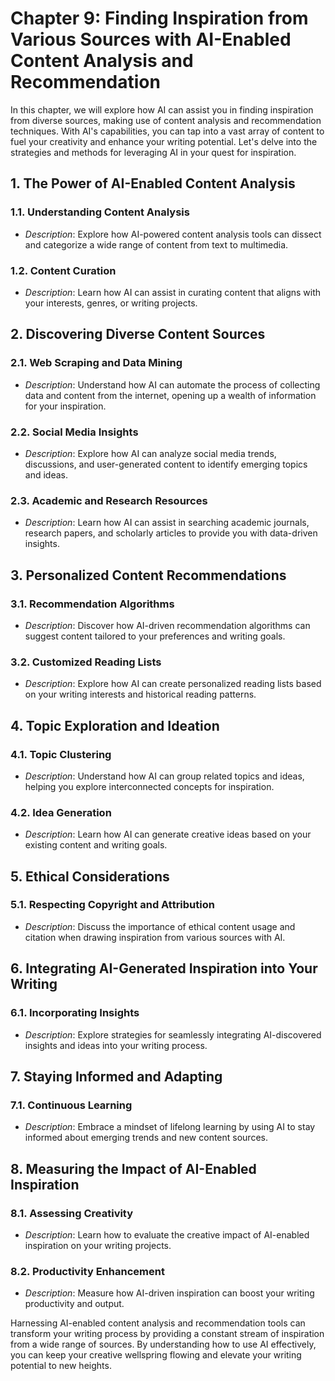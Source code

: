 Chapter 9: Finding Inspiration from Various Sources with AI-Enabled Content Analysis and Recommendation
=======================================================================================================

In this chapter, we will explore how AI can assist you in finding inspiration from diverse sources, making use of content analysis and recommendation techniques. With AI's capabilities, you can tap into a vast array of content to fuel your creativity and enhance your writing potential. Let's delve into the strategies and methods for leveraging AI in your quest for inspiration.

**1. The Power of AI-Enabled Content Analysis**
-----------------------------------------------

### 1.1. **Understanding Content Analysis**

* *Description*: Explore how AI-powered content analysis tools can dissect and categorize a wide range of content from text to multimedia.

### 1.2. **Content Curation**

* *Description*: Learn how AI can assist in curating content that aligns with your interests, genres, or writing projects.

**2. Discovering Diverse Content Sources**
------------------------------------------

### 2.1. **Web Scraping and Data Mining**

* *Description*: Understand how AI can automate the process of collecting data and content from the internet, opening up a wealth of information for your inspiration.

### 2.2. **Social Media Insights**

* *Description*: Explore how AI can analyze social media trends, discussions, and user-generated content to identify emerging topics and ideas.

### 2.3. **Academic and Research Resources**

* *Description*: Learn how AI can assist in searching academic journals, research papers, and scholarly articles to provide you with data-driven insights.

**3. Personalized Content Recommendations**
-------------------------------------------

### 3.1. **Recommendation Algorithms**

* *Description*: Discover how AI-driven recommendation algorithms can suggest content tailored to your preferences and writing goals.

### 3.2. **Customized Reading Lists**

* *Description*: Explore how AI can create personalized reading lists based on your writing interests and historical reading patterns.

**4. Topic Exploration and Ideation**
-------------------------------------

### 4.1. **Topic Clustering**

* *Description*: Understand how AI can group related topics and ideas, helping you explore interconnected concepts for inspiration.

### 4.2. **Idea Generation**

* *Description*: Learn how AI can generate creative ideas based on your existing content and writing goals.

**5. Ethical Considerations**
-----------------------------

### 5.1. **Respecting Copyright and Attribution**

* *Description*: Discuss the importance of ethical content usage and citation when drawing inspiration from various sources with AI.

**6. Integrating AI-Generated Inspiration into Your Writing**
-------------------------------------------------------------

### 6.1. **Incorporating Insights**

* *Description*: Explore strategies for seamlessly integrating AI-discovered insights and ideas into your writing process.

**7. Staying Informed and Adapting**
------------------------------------

### 7.1. **Continuous Learning**

* *Description*: Embrace a mindset of lifelong learning by using AI to stay informed about emerging trends and new content sources.

**8. Measuring the Impact of AI-Enabled Inspiration**
-----------------------------------------------------

### 8.1. **Assessing Creativity**

* *Description*: Learn how to evaluate the creative impact of AI-enabled inspiration on your writing projects.

### 8.2. **Productivity Enhancement**

* *Description*: Measure how AI-driven inspiration can boost your writing productivity and output.

Harnessing AI-enabled content analysis and recommendation tools can transform your writing process by providing a constant stream of inspiration from a wide range of sources. By understanding how to use AI effectively, you can keep your creative wellspring flowing and elevate your writing potential to new heights.
